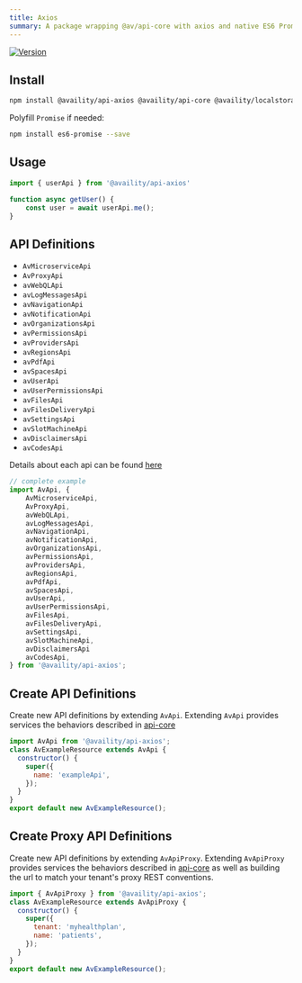 ```yaml
---
title: Axios
summary: A package wrapping @av/api-core with axios and native ES6 Promise.
---
```


[![Version](https://img.shields.io/npm/v/@availity/api-axios.svg?style=for-the-badge)](https://www.npmjs.com/package/@availity/api-axios)

## Install

```bash
npm install @availity/api-axios @availity/api-core @availity/localstorage-core --save
```

Polyfill `Promise` if needed:

```bash
npm install es6-promise --save
```

## Usage

```js
import { userApi } from '@availity/api-axios'

function async getUser() {
    const user = await userApi.me();
}
```

## API Definitions

- `AvMicroserviceApi`
- `AvProxyApi`
- `avWebQLApi`
- `avLogMessagesApi`
- `avNavigationApi`
- `avNotificationApi`
- `avOrganizationsApi`
- `avPermissionsApi`
- `avProvidersApi`
- `avRegionsApi`
- `avPdfApi`
- `avSpacesApi`
- `avUserApi`
- `avUserPermissionsApi`
- `avFilesApi`
- `avFilesDeliveryApi`
- `avSettingsApi`
- `avSlotMachineApi`
- `avDisclaimersApi`
- `avCodesApi`

Details about each api can be found [here](../api-core/api-core)

```js
// complete example
import AvApi, {
    AvMicroserviceApi,
    AvProxyApi,
    avWebQLApi,
    avLogMessagesApi,
    avNavigationApi,
    avNotificationApi,
    avOrganizationsApi,
    avPermissionsApi,
    avProvidersApi,
    avRegionsApi,
    avPdfApi,
    avSpacesApi,
    avUserApi,
    avUserPermissionsApi,
    avFilesApi,
    avFilesDeliveryApi,
    avSettingsApi,
    avSlotMachineApi,
    avDisclaimersApi
    avCodesApi,
} from '@availity/api-axios';
```

## Create API Definitions

Create new API definitions by extending `AvApi`. Extending `AvApi` provides services the behaviors described in [api-core](../api-core/api-core#features)

```js
import AvApi from '@availity/api-axios';
class AvExampleResource extends AvApi {
  constructor() {
    super({
      name: 'exampleApi',
    });
  }
}
export default new AvExampleResource();
```

## Create Proxy API Definitions

Create new API definitions by extending `AvApiProxy`. Extending `AvApiProxy` provides services the behaviors described in [api-core](../api-core/api-core#features) as well as building the url to match your tenant's proxy REST conventions.

```js
import { AvApiProxy } from '@availity/api-axios';
class AvExampleResource extends AvApiProxy {
  constructor() {
    super({
      tenant: 'myhealthplan',
      name: 'patients',
    });
  }
}
export default new AvExampleResource();
```
